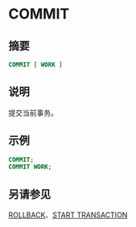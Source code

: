 
# COMMIT

## 摘要

``` sql
COMMIT [ WORK ]
```

## 说明

提交当前事务。

## 示例

``` sql
COMMIT;
COMMIT WORK;
```

## 另请参见

[ROLLBACK](./rollback.html)、[START TRANSACTION](./start-transaction.html)